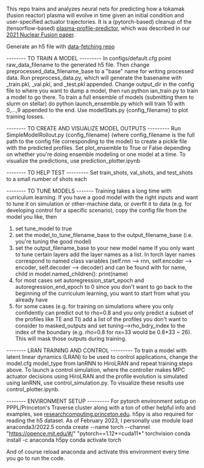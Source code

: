 This repo trains and analyzes neural nets for predicting how a tokamak (fusion reactor) plasma will evolve in time given an initial condition and user-specified actuator trajectories. It is a (pytorch-based) cleanup of the (tensorflow-based) [plasma-profile-predictor](https://github.com/PlasmaControl/plasma-profile-predictor), which was described in our [2021 Nuclear Fusion paper](https://doi.org/10.1088/1741-4326/abe08d).

Generate an h5 file with [data-fetching repo](https://github.com/PlasmaControl/data-fetching)

-------- TO TRAIN A MODEL ---------
In configs/default.cfg point raw_data_filename to the generated h5 file. Then change preprocessed_data_filename_base to a "base" name for writing processed data. Run preprocess_data.py, which will generate the basename with _train.pkl, _val.pkl, and _test.pkl appended. Change output_dir in the config file to where you want to dump a model, then run python ian_train.py to train a model to go there. To train a full ensemble of models (submitting them to slurm on stellar) do python launch_ensemble.py which will train 10 with 0,...,9 appended to the end. Use modelStats.py {config_filename} to plot training losses.

-------- TO CREATE AND VISUALIZE MODEL OUTPUTS ---------
Run SimpleModelRollout.py {config_filename} (where config_filename is the full path to the config file corresponding to the model) to create a pickle file with the predicted profiles. Set plot_ensemble to True or False depending on whether you're doing ensemble modeling or one model at a time. To visualize the predictions, use prediction_plotter.ipynb

-------- TO HELP TEST ---------
Set train_shots, val_shots, and test_shots to a small number of shots each

-------- TO TUNE MODELS -------
Training takes a long time with curriculum learning.
If you have a good model with the right inputs and want to tune it on simulation or other-machine data, or overfit it to data (e.g. for developing control for a specific scenario), copy the config file from the model you like, then
1) set tune_model to true
2) set the model_to_tune_filename_base to the output_filename_base (i.e. you're tuning the good model)
3) set the output_filename_base to your new model name
If you only want to tune certain layers add the layer names as a list. In torch layer names correspond to named class variables (self.rnn --> rnn, self.encoder --> encoder, self.decoder --> decoder) and can be found with
for name, child in model.named_children():
    print(name)
4) for most cases set autoregression_start_epoch and autoregression_end_epoch to 0 since you don't want to go back to the beginning of the curriculum learning, you want to start from what you already have
5) for some cases (e.g. for training on simulations where you only confidently can predict out to rho=0.8 and you only predict a subset of the profiles like TE and TI) add a list of the profiles you don't want to consider to masked_outputs and set tuning-->rho_bdry_index to the index of the boundary (e.g. rho=0.8 for nx=33 would be 0.8*33 ~ 26). This will mask those outputs during training.

-------- LRAN TRAINING AND CONTROL ---------
To train a model with latent linear dynamics (LRAN) to be used to control applications, change the model.cfg model_type from IanRNN to HiroLRAN and repeat training steps above. To launch a control simulation, where the controller makes MPC actuator decisions using HiroLRAN and the profile evolution is simulated using IanRNN, use control_simulation.py. To visualize these results use control_plotter.ipynb. 

-------- ENVIRONMENT SETUP ---------
For pytorch environment setup on PPPL/Princeton's Traverse cluster along with a ton of other helpful info and examples, see [researchcomputing.princeton.edu](https://researchcomputing.princeton.edu/pytorch). h5py is also required for reading the h5 dataset. As of February 2023, I personally use
    module load anaconda3/2022.5
    conda create --name torch --channel "https://opence.mit.edu/#/" "pytorch==1.12*=cuda11*" torchvision
    conda install -c anaconda h5py
    conda activate torch

And of course reload anaconda and activate this environment every time you go to run the code.
